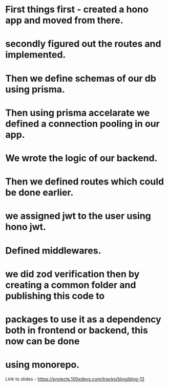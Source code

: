 # First things first  - created a hono app and moved from there.

# secondly figured out the routes and implemented.

# Then we define schemas of our db using prisma.

# Then using prisma accelarate we defined a connection pooling in our app.

# We wrote the logic of our backend.

# Then we defined routes which could be done earlier.

# we assigned jwt to the user using hono jwt.

# Defined middlewares.

# we did zod verification then by creating a common folder and publishing this code to
# packages to use it as a dependency both in frontend or backend, this now can be done 
# using monorepo.

Link to slides - https://projects.100xdevs.com/tracks/blog/blog-13
